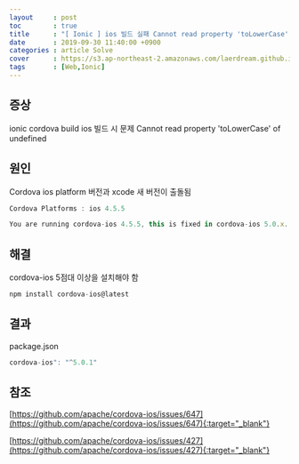 ```yaml
---
layout     : post
toc        : true
title      : "[ Ionic ] ios 빌드 실패 Cannot read property 'toLowerCase' of undefined"
date       : 2019-09-30 11:40:00 +0900
categories : article Solve
cover      : https://s3.ap-northeast-2.amazonaws.com/laerdream.github.io/cover/ionicV4.jpg
tags       : [Web,Ionic]
---
```



## 증상
ionic cordova build ios 빌드 시 문제
Cannot read property 'toLowerCase' of undefined


## 원인
Cordova ios platform 버전과 xcode 새 버전이 출돌됨

```javascript
Cordova Platforms : ios 4.5.5

You are running cordova-ios 4.5.5, this is fixed in cordova-ios 5.0.x.
```

## 해결
cordova-ios 5점대 이상을 설치해야 함

```javascript
npm install cordova-ios@latest
```

## 결과

package.json

```javascript
cordova-ios": "^5.0.1"
```

## 참조

[https://github.com/apache/cordova-ios/issues/647](https://github.com/apache/cordova-ios/issues/647){:target="_blank"}

[https://github.com/apache/cordova-ios/issues/427](https://github.com/apache/cordova-ios/issues/427){:target="_blank"}